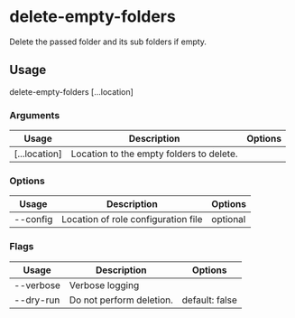 # delete-empty-folders

Delete the passed folder and its sub folders if empty.

## Usage

delete-empty-folders <options> [...location]

### Arguments

| Usage         | Description                              | Options |
| ------------- | ---------------------------------------- | ------- |
| [...location] | Location to the empty folders to delete. |         |

### Options

| Usage          | Description                         | Options  |
| -------------- | ----------------------------------- | -------- |
| --config <str> | Location of role configuration file | optional |

### Flags

| Usage     | Description              | Options        |
| --------- | ------------------------ | -------------- |
| --verbose | Verbose logging          |                |
| --dry-run | Do not perform deletion. | default: false |

<!-- This file has been autogenerated by src/readme/readme.generate.ts -->
